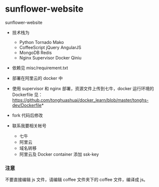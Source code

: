 # sunflower-website
sunflower-website

* 技术栈为 
  * Python Tornado Mako 
  * CoffeeScript jQuery AngularJS 
  * MongoDB Redis
  * Nginx Supervisor Docker Qiniu
* 依赖见 misc/requirement.txt
* 部署在阿里云的 docker 中
* 使用 supervisor 和 nginx 部署，资源文件上传到七牛，docker 运行环境的 Dockerfile 见：https://github.com/tonghuashuai/docker_learn/blob/master/tonghs-dev/Dockerfile*

* fork 代码后修改
* 联系我要相关帐号
  * 七牛
  * 阿里云
  * 域名转移
  * 阿里云及 Docker container 添加 ssk-key



### 注意
不要直接编辑 js 文件，请编辑 coffee 文件夹下的 coffee 文件，编译成 js。
